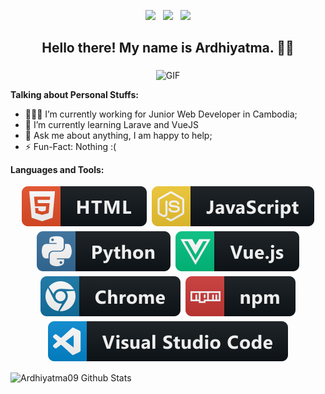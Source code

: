 <p align='center'>
<a href="https://twitter.com/ardhiyatmar"><img height="30" src="https://github.com/stephenajulu/WaylonWalker/blob/main/icon/twitter.png?raw=true"></a>&nbsp;&nbsp;
<a href="https://instagram.com/ardhiyatmar"><img height="30" src="https://github.com/stephenajulu/WaylonWalker/blob/main/icon/instagram.jpg?raw=true"></a>&nbsp;&nbsp;
<a href="https://www.linkedin.com/in/ardiyatma-wibawa-b2715a193/"><img height="30" src="https://github.com/stephenajulu/WaylonWalker/blob/main/icon/linkedin.png?raw=true"></a>
</p>

<h2 align="center">Hello there! My name is Ardhiyatma. 👋👋</h2>

<p align="center">
<img align="middle" alt="GIF" src="https://media.giphy.com/media/PiQejEf31116URju4V/giphy.gif" />
</p>


**Talking about Personal Stuffs:**

- 👨🏽‍💻 I’m currently working for Junior Web Developer in Cambodia;
- 🌱 I’m currently learning Larave and VueJS
- 💬 Ask me about anything, I am happy to help;
- ⚡️ Fun-Fact: Nothing :(

**Languages and Tools:**  

<p align="center">
 <img src="https://raw.githubusercontent.com/8bithemant/8bithemant/master/svg/dev/languages/html.svg" alt="Twitter" style="vertical-align:top; margin:4px"><img src="https://raw.githubusercontent.com/8bithemant/8bithemant/master/svg/dev/languages/js.svg" alt="Twitter" style="vertical-align:top; margin:4px"><img src="https://raw.githubusercontent.com/8bithemant/8bithemant/master/svg/dev/languages/python.svg" alt="Twitter" style="vertical-align:top; margin:4px"><img src="https://raw.githubusercontent.com/8bithemant/8bithemant/master/svg/dev/frameworks/vue.svg" alt="Twitter" style="vertical-align:top; margin:4px"><img src="https://raw.githubusercontent.com/8bithemant/8bithemant/master/svg/dev/misc/chrome.svg" alt="Twitter" style="vertical-align:top; margin:4px"><img src="https://raw.githubusercontent.com/8bithemant/8bithemant/master/svg/dev/services/npm.svg" alt="Twitter" style="vertical-align:top; margin:4px"><img src="https://raw.githubusercontent.com/8bithemant/8bithemant/master/svg/dev/tools/visualstudio_code.svg" alt="Twitter" style="vertical-align:top; margin:4px">

![Ardhiyatma09 Github Stats](https://github-readme-stats.vercel.app/api?username=ardhiyatma09&show_icons=true&title_color=fff&icon_color=79ff97&text_color=9f9f9f&bg_color=151515)


